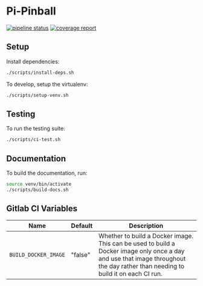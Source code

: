 # Pi-Pinball


[![pipeline status](https://gitlab.com/robin.g.read/pypinball/badges/dev/pipeline.svg)](https://gitlab.com/robin.g.read/pypinball/-/commits/dev)
[![coverage report](https://gitlab.com/robin.g.read/pypinball/badges/dev/coverage.svg)](https://gitlab.com/robin.g.read/pypinball/-/commits/dev)

## Setup

Install dependencies:

```bash
./scripts/install-deps.sh
```

To develop, setup the virtualenv:

```bash
./scripts/setup-venv.sh
```

## Testing

To run the testing suite:

```bash
./scripts/ci-test.sh
```

## Documentation

To build the documentation, run:

```bash
source venv/bin/activate
./scripts/build-docs.sh
```

## Gitlab CI Variables

| Name | Default | Description |
|---|---|---|
| `BUILD_DOCKER_IMAGE` | "false" | Whether to build a Docker image. This can be used to build a Docker image only once a day and use that image throughout the day rather than needing to build it on each CI run. |
